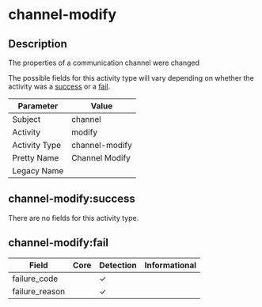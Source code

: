 channel-modify
==============

Description
-----------
The properties of a communication channel were changed

The possible fields for this activity type will vary depending on whether the activity was a [success](#channel-modifysuccess) or a [fail](#channel-modifyfail).

| Parameter     | Value          |
| ------------- | -------------- |
| Subject       | channel        |
| Activity      | modify         |
| Activity Type | channel-modify |
| Pretty Name   | Channel Modify |
| Legacy Name   |                |

channel-modify:success
----------------------

There are no fields for this activity type.


channel-modify:fail
-------------------

| Field          | Core | Detection | Informational |
| -------------- | ---- | --------- | ------------- |
| failure_code   |      | &#10003;  |               |
| failure_reason |      | &#10003;  |               |
